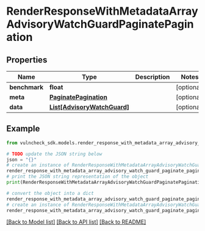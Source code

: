 # RenderResponseWithMetadataArrayAdvisoryWatchGuardPaginatePagination


## Properties

Name | Type | Description | Notes
------------ | ------------- | ------------- | -------------
**benchmark** | **float** |  | [optional] 
**meta** | [**PaginatePagination**](PaginatePagination.md) |  | [optional] 
**data** | [**List[AdvisoryWatchGuard]**](AdvisoryWatchGuard.md) |  | [optional] 

## Example

```python
from vulncheck_sdk.models.render_response_with_metadata_array_advisory_watch_guard_paginate_pagination import RenderResponseWithMetadataArrayAdvisoryWatchGuardPaginatePagination

# TODO update the JSON string below
json = "{}"
# create an instance of RenderResponseWithMetadataArrayAdvisoryWatchGuardPaginatePagination from a JSON string
render_response_with_metadata_array_advisory_watch_guard_paginate_pagination_instance = RenderResponseWithMetadataArrayAdvisoryWatchGuardPaginatePagination.from_json(json)
# print the JSON string representation of the object
print(RenderResponseWithMetadataArrayAdvisoryWatchGuardPaginatePagination.to_json())

# convert the object into a dict
render_response_with_metadata_array_advisory_watch_guard_paginate_pagination_dict = render_response_with_metadata_array_advisory_watch_guard_paginate_pagination_instance.to_dict()
# create an instance of RenderResponseWithMetadataArrayAdvisoryWatchGuardPaginatePagination from a dict
render_response_with_metadata_array_advisory_watch_guard_paginate_pagination_from_dict = RenderResponseWithMetadataArrayAdvisoryWatchGuardPaginatePagination.from_dict(render_response_with_metadata_array_advisory_watch_guard_paginate_pagination_dict)
```
[[Back to Model list]](../README.md#documentation-for-models) [[Back to API list]](../README.md#documentation-for-api-endpoints) [[Back to README]](../README.md)



